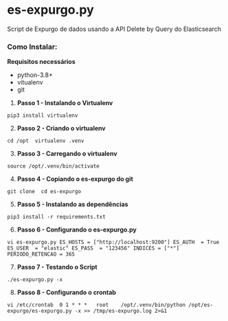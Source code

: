 # es-expurgo.py

Script de Expurgo de dados usando a API Delete by Query do Elasticsearch

### Como Instalar:

**Requisitos necessários** 

* python-3.8+
* vitualenv 
* git

1. **Passo 1 - Instalando o Virtualenv**

`
pip3 install virtualenv 
`

2. **Passo 2 - Criando o virtualenv**

`
cd /opt 
virtualenv .venv
`

3. **Passo 3 - Carregando o virtualenv**

`
source /opt/.venv/bin/activate
`

4. **Passo 4 - Copiando o es-expurgo do git**

`
git clone 
cd es-expurgo
` 

5. **Passo 5 - Instalando as dependências** 

`pip3 install -r requirements.txt`

6. **Passo 6 - Configurando o es-expurgo.py** 

`vi es-expurgo.py
ES_HOSTS = ["http://localhost:9200"]
ES_AUTH  = True
ES_USER  = "elastic"
ES_PASS  = "123456"
INDICES = ["*"]
PERIODO_RETENCAO = 365
`

7. **Passo 7 - Testando o Script**  

`./es-expurgo.py -x` 

8. **Passo 8 - Configurando o crontab** 

`
vi /etc/crontab 
0 1	* * *	root	/opt/.venv/bin/python /opt/es-expurgo/es-expurgo.py -x >> /tmp/es-expurgo.log 2>&1
`
